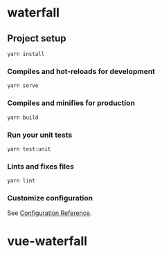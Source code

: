 # waterfall

## Project setup
```
yarn install
```

### Compiles and hot-reloads for development
```
yarn serve
```

### Compiles and minifies for production
```
yarn build
```

### Run your unit tests
```
yarn test:unit
```

### Lints and fixes files
```
yarn lint
```

### Customize configuration
See [Configuration Reference](https://cli.vuejs.org/config/).
# vue-waterfall
